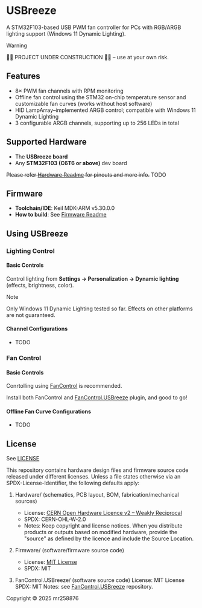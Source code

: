 # USBreeze

A STM32F103-based USB PWM fan controller for PCs with RGB/ARGB lighting support (Windows 11 Dynamic Lighting).  

> [!WARNING]
> 🚧🚧 PROJECT UNDER CONSTRUCTION 🚧🚧 – use at your own risk.

## Features

- 8× PWM fan channels with RPM monitoring
- Offline fan control using the STM32 on-chip temperature sensor and customizable fan curves (works without host software)
- HID LampArray–implemented ARGB control; compatible with Windows 11 Dynamic Lighting
- 3 configurable ARGB channels, supporting up to 256 LEDs in total

## Supported Hardware

- The **USBreeze board**
- Any **STM32F103 (C6T6 or above)** dev board

~~Please refer [Hardware Readme](Hardware/README.md) for pinouts and more info.~~ TODO

## Firmware
- **Toolchain/IDE**: Keil MDK-ARM v5.30.0.0
- **How to build**: See [Firmware Readme](Firmware/README.md)

## Using USBreeze

### Lighting Control

#### Basic Controls

Control lighting from **Settings -> Personalization -> Dynamic lighting** (effects, brightness, color).

> [!Note]
> Only Windows 11 Dynamic Lighting tested so far. Effects on other platforms are not guaranteed.

#### Channel Configurations

- TODO

### Fan Control

#### Basic Controls

Conrtolling using [FanControl](https://github.com/Rem0o/FanControl.Releases) is recommended.

Install both FanControl and [FanControl.USBreeze](https://github.com/mr258876/FanControl.USBreeze) plugin, and good to go!

#### Offline Fan Curve Configurations

- TODO

## License

See [LICENSE](LICENSE)

This repository contains hardware design files and firmware source code released
under different licenses. Unless a file states otherwise via an
SPDX-License-Identifier, the following defaults apply:

1) Hardware/  (schematics, PCB layout, BOM, fabrication/mechanical sources)
   - License: [CERN Open Hardware Licence v2 – Weakly Reciprocal](LICENSES/CERN-OHL-W-2.0.txt)
   - SPDX: CERN-OHL-W-2.0
   - Notes: Keep copyright and license notices. When you distribute products or
          outputs based on modified hardware, provide the "source" as defined
          by the licence and include the Source Location.

2) Firmware/  (software/firmware source code)
   - License: [MIT License](LICENSES/MIT.txt)
   - SPDX: MIT

3) FanControl.USBreeze/  (software source code)
   License: MIT License
   SPDX: MIT
   Notes: see [FanControl.USBreeze](https://github.com/mr258876/FanControl.USBreeze) repository.

Copyright © 2025 mr258876
